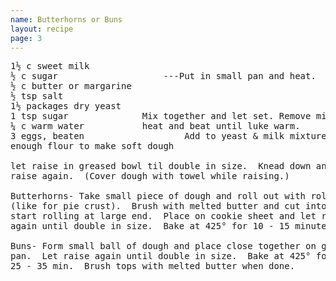 ```yaml
---
name: Butterhorns or Buns
layout: recipe
page: 3
---
```


<pre>
1½ c sweet milk
½ c sugar                    ---Put in small pan and heat.
½ c butter or margarine
½ tsp salt
1½ packages dry yeast
1 tsp sugar              Mix together and let set. Remove milk from
¼ c warm water           heat and beat until luke warm.
3 eggs, beaten                   Add to yeast & milk mixture.  Mix.
enough flour to make soft dough

let raise in greased bowl til double in size.  Knead down and let
raise again.  (Cover dough with towel while raising.)

Butterhorns- Take small piece of dough and roll out with rolling pin
(like for pie crust).  Brush with melted butter and cut into triangle,
start rolling at large end.  Place on cookie sheet and let raise
again until double in size.  Bake at 425° for 10 - 15 minutes.

Buns- Form small ball of dough and place close together on greased
pan.  Let raise again until double in size.  Bake at 425° for
25 - 35 min.  Brush tops with melted butter when done.
</pre>
